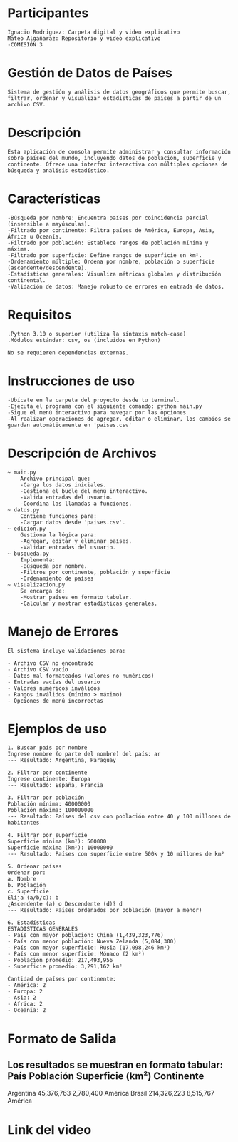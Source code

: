 # Participantes
    Ignacio Rodriguez: Carpeta digital y video explicativo 
    Mateo Algañaraz: Repositorio y video explicativo
    -COMISIÓN 3

# Gestión de Datos de Países
    Sistema de gestión y análisis de datos geográficos que permite buscar, filtrar, ordenar y visualizar estadísticas de países a partir de un archivo CSV.

# Descripción
    Esta aplicación de consola permite administrar y consultar información sobre países del mundo, incluyendo datos de población, superficie y continente. Ofrece una interfaz interactiva con múltiples opciones de búsqueda y análisis estadístico.

# Características
    -Búsqueda por nombre: Encuentra países por coincidencia parcial (insensible a mayúsculas).
    -Filtrado por continente: Filtra países de América, Europa, Asia, África u Oceanía.
    -Filtrado por población: Establece rangos de población mínima y máxima.
    -Filtrado por superficie: Define rangos de superficie en km².
    -Ordenamiento múltiple: Ordena por nombre, población o superficie (ascendente/descendente).
    -Estadísticas generales: Visualiza métricas globales y distribución continental.
    -Validación de datos: Manejo robusto de errores en entrada de datos.

# Requisitos
    .Python 3.10 o superior (utiliza la sintaxis match-case)
    .Módulos estándar: csv, os (incluidos en Python)

    No se requieren dependencias externas.

# Instrucciones de uso
    -Ubícate en la carpeta del proyecto desde tu terminal.
    -Ejecuta el programa con el siguiente comando: python main.py
    -Sigue el menú interactivo para navegar por las opciones
    -Al realizar operaciones de agregar, editar o eliminar, los cambios se guardan automáticamente en 'paises.csv'

# Descripción de Archivos
    ~ main.py
        Archivo principal que:
        -Carga los datos iniciales.
        -Gestiona el bucle del menú interactivo.
        -Valida entradas del usuario.
        -Coordina las llamadas a funciones.
    ~ datos.py
        Contiene funciones para:
        -Cargar datos desde 'paises.csv'.
    ~ edicion.py
        Gestiona la lógica para:
        -Agregar, editar y eliminar países.
        -Validar entradas del usuario.
    ~ busqueda.py
        Implementa:
        -Búsqueda por nombre.
        -Filtros por continente, población y superficie
        -Ordenamiento de países
    ~ visualizacion.py
        Se encarga de:
        -Mostrar países en formato tabular.
        -Calcular y mostrar estadísticas generales.

# Manejo de Errores
    El sistema incluye validaciones para:

    - Archivo CSV no encontrado
    - Archivo CSV vacío
    - Datos mal formateados (valores no numéricos)
    - Entradas vacías del usuario
    - Valores numéricos inválidos
    - Rangos inválidos (mínimo > máximo)
    - Opciones de menú incorrectas

# Ejemplos de uso
    1. Buscar país por nombre
    Ingrese nombre (o parte del nombre) del país: ar
    --- Resultado: Argentina, Paraguay

    2. Filtrar por continente
    Ingrese continente: Europa
    --- Resultado: España, Francia

    3. Filtrar por población
    Población mínima: 40000000
    Población máxima: 100000000
    --- Resultado: Países del csv con población entre 40 y 100 millones de habitantes

    4. Filtrar por superficie
    Superficie mínima (km²): 500000
    Superficie máxima (km²): 10000000
    --- Resultado: Países con superficie entre 500k y 10 millones de km²

    5. Ordenar países
    Ordenar por:
    a. Nombre
    b. Población
    c. Superficie
    Elija (a/b/c): b
    ¿Ascendente (a) o Descendente (d)? d
    --- Resultado: Países ordenados por población (mayor a menor)

    6. Estadísticas
    ESTADÍSTICAS GENERALES
    - País con mayor población: China (1,439,323,776)
    - País con menor población: Nueva Zelanda (5,084,300)
    - País con mayor superficie: Rusia (17,098,246 km²)
    - País con menor superficie: Mónaco (2 km²)
    - Población promedio: 217,493,956
    - Superficie promedio: 3,291,162 km²

    Cantidad de países por continente:
    - América: 2
    - Europa: 2
    - Asia: 2
    - África: 2
    - Oceanía: 2

# Formato de Salida
Los resultados se muestran en formato tabular:
País            Población    Superficie (km²)  Continente
------------------------------------------------------------
Argentina       45,376,763   2,780,400         América
Brasil          214,326,223  8,515,767         América

# Link del video
 